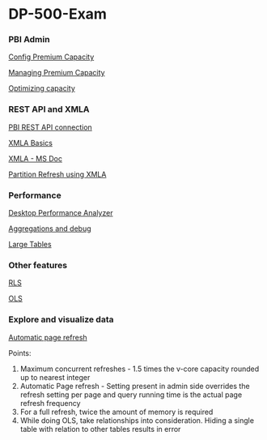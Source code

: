 # DP-500-Exam
### PBI Admin
[Config Premium Capacity](https://docs.microsoft.com/en-us/power-bi/enterprise/service-admin-premium-manage)

[Managing Premium Capacity](https://docs.microsoft.com/en-us/power-bi/enterprise/service-admin-premium-manage)

[Optimizing capacity](https://docs.microsoft.com/en-us/power-bi/enterprise/service-premium-capacity-optimize)

### REST API and XMLA
[PBI REST API connection](https://www.sqlshack.com/how-to-access-power-bi-rest-apis-programmatically/)

[XMLA Basics](https://radacad.com/what-is-the-xmla-endpoint-for-power-bi-and-why-should-i-care)

[XMLA - MS Doc](https://docs.microsoft.com/en-us/power-bi/enterprise/service-premium-connect-tools)

[Partition Refresh using XMLA](https://sqlserverbi.blog/2021/12/27/hybrid-tables-incremental-refresh-and-table-partitioning-in-power-bi/)

### Performance
[Desktop Performance Analyzer](https://docs.microsoft.com/en-us/power-bi/create-reports/desktop-performance-analyzer)

[Aggregations and debug](https://www.antmanbi.com/post/getting-started-with-aggregations-in-power-bi-part-1)

[Large Tables](https://sqlserverbi.blog/2021/06/01/doing-power-bi-the-right-way-10-designing-and-managing-large-datasets/)

### Other features
[RLS](https://www.antmanbi.com/post/create-static-row-level-security-in-power-bi)

[OLS](https://youtu.be/8s3MByrZJgg)

### Explore and visualize data
[Automatic page refresh](https://docs.microsoft.com/en-us/power-bi/create-reports/desktop-automatic-page-refresh)

Points:
1. Maximum concurrent refreshes - 1.5 times the v-core capacity rounded up to nearest integer
2. Automatic Page refresh - Setting present in admin side overrides the refresh setting per page and query running time is the actual page refresh frequency
3. For a full refresh, twice the amount of memory is required
4. While doing OLS, take relationships into consideration. Hiding a single table with relation to other tables results in error
